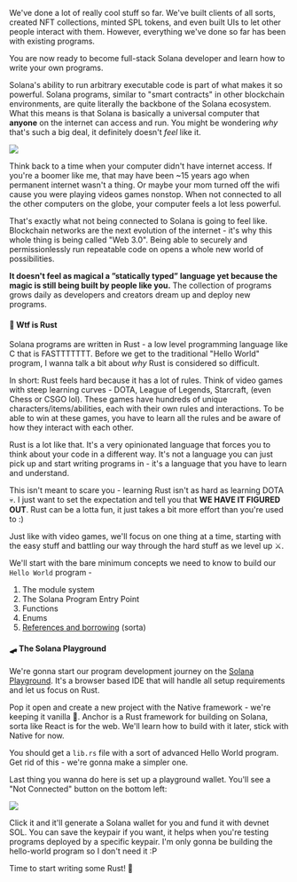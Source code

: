 We've done a lot of really cool stuff so far. We've built clients of all sorts, created NFT collections, minted SPL tokens, and even built UIs to let other people interact with them. However, everything we've done so far has been with existing programs. 

You are now ready to become full-stack Solana developer and learn how to write your own programs.

Solana's ability to run arbitrary executable code is part of what makes it so powerful. Solana programs, similar to "smart contracts" in other blockchain environments, are quite literally the backbone of the Solana ecosystem. What this means is that Solana is basically a universal computer that **anyone** on the internet can access and run. You might be wondering *why* that's such a big deal, it definitely doesn't *feel* like it.

![](https://media.giphy.com/media/OijlHruJk544wGchMP/giphy.gif)

Think back to a time when your computer didn't have internet access. If you're a boomer like me, that may have been ~15 years ago when permanent internet wasn't a thing. Or maybe your mom turned off the wifi cause you were playing videos games nonstop. When not connected to all the other computers on the globe, your computer feels a lot less powerful.

That's exactly what not being connected to Solana is going to feel like. Blockchain networks are the next evolution of the internet - it's why this whole thing is being called "Web 3.0". Being able to securely and permissionlessly run repeatable code on opens a whole new world of possibilities. 

**It doesn't feel as magical a ”statically typed” language yet because the magic is still being built by people like you.** The collection of programs grows daily as developers and creators dream up and deploy new programs.

#### 🤔 Wtf is Rust  
Solana programs are written in Rust - a low level programming language like C that is FASTTTTTTT. Before we get to the traditional "Hello World" program, I wanna talk a bit about *why* Rust is considered so difficult.

In short: Rust feels hard because it has a lot of rules. Think of video games with steep learning curves - DOTA, League of Legends, Starcraft, (even Chess or CSGO lol). These games have hundreds of unique characters/items/abilities, each with their own rules and interactions. To be able to win at these games, you have to learn all the rules and be aware of how they interact with each other.

Rust is a lot like that. It's a very opinionated language that forces you to think about your code in a different way. It's not a language you can just pick up and start writing programs in - it's a language that you have to learn and understand. 

This isn't meant to scare you - learning Rust isn't as hard as learning DOTA 💀. I just want to set the expectation and tell you that **WE HAVE IT FIGURED OUT**. Rust can be a lotta fun, it just takes a bit more effort than you're used to :) 

Just like with video games, we'll focus on one thing at a time, starting with the easy stuff and battling our way through the hard stuff as we level up ⚔️. 

We'll start with the bare minimum concepts we need to know to build our `Hello World` program - 
1. The module system
2. The Solana Program Entry Point
3. Functions
4. Enums
5. [References and borrowing](https://doc.rust-lang.org/book/ch04-00-understanding-ownership.html) (sorta)

#### 🛹 The Solana Playground
We're gonna start our program development journey on the [Solana Playground](https://beta.solpg.io/). It's a browser based IDE that will handle all setup requirements and let us focus on Rust.

Pop it open and create a new project with the Native framework - we're keeping it vanilla 🌼. Anchor is a Rust framework for building on Solana, sorta like React is for the web. We'll learn how to build with it later, stick with Native for now.

You should get a `lib.rs` file with a sort of advanced Hello World program. Get rid of this - we're gonna make a simpler one.

Last thing you wanna do here is set up a playground wallet. You'll see a "Not Connected" button on the bottom left:

![](https://hackmd.io/_uploads/rJqKhKRmi.png)

Click it and it'll generate a Solana wallet for you and fund it with devnet SOL. You can save the keypair if you want, it helps when you're testing programs deployed by a specific keypair. I'm only gonna be building the hello-world program so I don't need it :P

Time to start writing some Rust! 🦀
